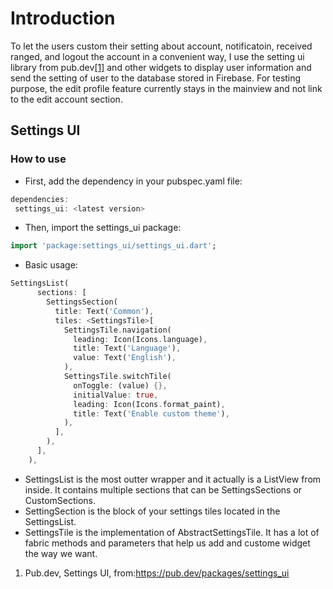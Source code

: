 # Introduction
To let the users custom their setting about account, notificatoin, received ranged, and logout the account in a convenient way, I use the setting ui library from pub.dev[[1]](https://pub.dev/packages/settings_ui) and other widgets to display user information and send the setting of user to the database stored in Firebase. For testing purpose, the edit profile feature currently stays in the mainview and not link to the edit account section.

## Settings UI
### How to use
- First, add the dependency in your pubspec.yaml file:
```dart
dependencies:  
 settings_ui: <latest version>
```
- Then, import the settings_ui package:
```dart
import 'package:settings_ui/settings_ui.dart';
```
- Basic usage:
```dart
SettingsList(
      sections: [
        SettingsSection(
          title: Text('Common'),
          tiles: <SettingsTile>[
            SettingsTile.navigation(
              leading: Icon(Icons.language),
              title: Text('Language'),
              value: Text('English'),
            ),
            SettingsTile.switchTile(
              onToggle: (value) {},
              initialValue: true,
              leading: Icon(Icons.format_paint),
              title: Text('Enable custom theme'),
            ),
          ],
        ),
      ],
    ),
```
+ SettingsList is the most outter wrapper and it actually is a ListView from inside. It contains multiple sections that can be SettingsSections or CustomSections.
+ SettingSection is the block of your settings tiles located in the SettingsList.
+ SettingsTile is the implementation of AbstractSettingsTile. It has a lot of fabric methods and parameters that help us add and custome widget the way we want.

1. Pub.dev, Settings UI, from:https://pub.dev/packages/settings_ui 
